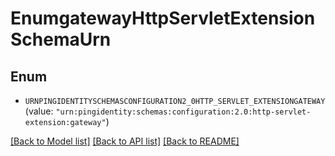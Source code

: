 # EnumgatewayHttpServletExtensionSchemaUrn

## Enum


* `URNPINGIDENTITYSCHEMASCONFIGURATION2_0HTTP_SERVLET_EXTENSIONGATEWAY` (value: `"urn:pingidentity:schemas:configuration:2.0:http-servlet-extension:gateway"`)


[[Back to Model list]](../README.md#documentation-for-models) [[Back to API list]](../README.md#documentation-for-api-endpoints) [[Back to README]](../README.md)


